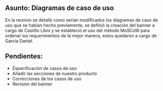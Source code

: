 ## Asunto: Diagramas de caso de uso 
En la reunion se detalló como serían modificados los diagramas de caso de uso que se habian hecho previamente, 
se definió la creación del banner a cargo de Castillo Libni y se estableció el uso del método MoSCoW para ordenar los requerimientos de la mejor manera, 
estos quedaron a cargo de García Daniel.
## Pendientes: 
- Especificación de casos de uso 
- Añadir las secciones de nuestro producto 
- Correcciones de los casos de uso 
- Revisión del banner 
